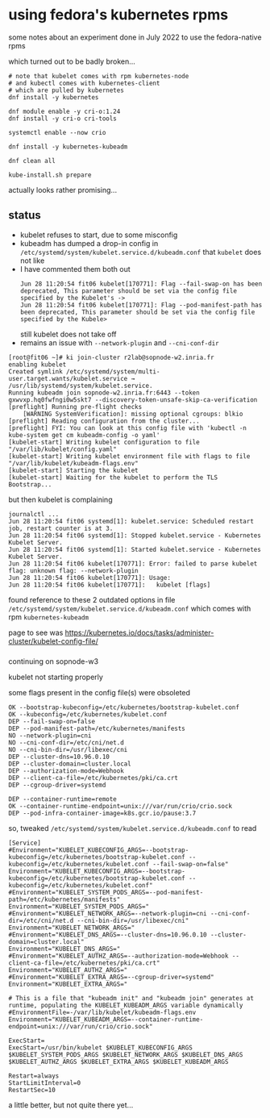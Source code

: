 # using fedora's kubernetes rpms

some notes about an experiment done in July 2022 to use the fedora-native rpms

which turned out to be badly broken...


```
# note that kubelet comes with rpm kubernetes-node
# and kubectl comes with kubernetes-client
# which are pulled by kubernetes
dnf install -y kubernetes

dnf module enable -y cri-o:1.24
dnf install -y cri-o cri-tools

systemctl enable --now crio

dnf install -y kubernetes-kubeadm

dnf clean all

kube-install.sh prepare
```

actually looks rather promising...

## status

* kubelet refuses to start, due to some misconfig
* kubeadm has dumped a drop-in config in `/etc/systemd/system/kubelet.service.d/kubeadm.conf` that `kubelet` does not like
* I have commented them both out
  ```
  Jun 28 11:20:54 fit06 kubelet[170771]: Flag --fail-swap-on has been deprecated, This parameter should be set via the config file specified by the Kubelet's ->
  Jun 28 11:20:54 fit06 kubelet[170771]: Flag --pod-manifest-path has been deprecated, This parameter should be set via the config file specified by the Kubele>
  ```
  still kubelet does not take off
* remains an issue with `--network-plugin` and `--cni-conf-dir`

```
[root@fit06 ~]# ki join-cluster r2lab@sopnode-w2.inria.fr
enabling kubelet
Created symlink /etc/systemd/system/multi-user.target.wants/kubelet.service → /usr/lib/systemd/system/kubelet.service.
Running kubeadm join sopnode-w2.inria.fr:6443 --token gxwvxp.hq0fwfngi0w5skt7 --discovery-token-unsafe-skip-ca-verification
[preflight] Running pre-flight checks
	[WARNING SystemVerification]: missing optional cgroups: blkio
[preflight] Reading configuration from the cluster...
[preflight] FYI: You can look at this config file with 'kubectl -n kube-system get cm kubeadm-config -o yaml'
[kubelet-start] Writing kubelet configuration to file "/var/lib/kubelet/config.yaml"
[kubelet-start] Writing kubelet environment file with flags to file "/var/lib/kubelet/kubeadm-flags.env"
[kubelet-start] Starting the kubelet
[kubelet-start] Waiting for the kubelet to perform the TLS Bootstrap...
```

but then kubelet is complaining

```
journalctl ...
Jun 28 11:20:54 fit06 systemd[1]: kubelet.service: Scheduled restart job, restart counter is at 3.
Jun 28 11:20:54 fit06 systemd[1]: Stopped kubelet.service - Kubernetes Kubelet Server.
Jun 28 11:20:54 fit06 systemd[1]: Started kubelet.service - Kubernetes Kubelet Server.
Jun 28 11:20:54 fit06 kubelet[170771]: Error: failed to parse kubelet flag: unknown flag: --network-plugin
Jun 28 11:20:54 fit06 kubelet[170771]: Usage:
Jun 28 11:20:54 fit06 kubelet[170771]:   kubelet [flags]
```

found reference to these 2 outdated options in file `/etc/systemd/system/kubelet.service.d/kubeadm.conf`
which comes with rpm `kubernetes-kubeadm`

page to see was https://kubernetes.io/docs/tasks/administer-cluster/kubelet-config-file/


###
continuing on sopnode-w3

kubelet not starting properly

some flags present in the config file(s) were obsoleted

```
OK --bootstrap-kubeconfig=/etc/kubernetes/bootstrap-kubelet.conf
OK --kubeconfig=/etc/kubernetes/kubelet.conf
DEP --fail-swap-on=false
DEP --pod-manifest-path=/etc/kubernetes/manifests
NO --network-plugin=cni 
NO --cni-conf-dir=/etc/cni/net.d 
NO --cni-bin-dir=/usr/libexec/cni
DEP --cluster-dns=10.96.0.10 
DEP --cluster-domain=cluster.local
DEP --authorization-mode=Webhook 
DEP --client-ca-file=/etc/kubernetes/pki/ca.crt
DEP --cgroup-driver=systemd

DEP --container-runtime=remote
OK --container-runtime-endpoint=unix:///var/run/crio/crio.sock
DEP --pod-infra-container-image=k8s.gcr.io/pause:3.7
```

so, tweaked `/etc/systemd/system/kubelet.service.d/kubeadm.conf` to read

```
[Service]
#Environment="KUBELET_KUBECONFIG_ARGS=--bootstrap-kubeconfig=/etc/kubernetes/bootstrap-kubelet.conf --kubeconfig=/etc/kubernetes/kubelet.conf --fail-swap-on=false"
Environment="KUBELET_KUBECONFIG_ARGS=--bootstrap-kubeconfig=/etc/kubernetes/bootstrap-kubelet.conf --kubeconfig=/etc/kubernetes/kubelet.conf"
#Environment="KUBELET_SYSTEM_PODS_ARGS=--pod-manifest-path=/etc/kubernetes/manifests"
Environment="KUBELET_SYSTEM_PODS_ARGS="
#Environment="KUBELET_NETWORK_ARGS=--network-plugin=cni --cni-conf-dir=/etc/cni/net.d --cni-bin-dir=/usr/libexec/cni"
Environment="KUBELET_NETWORK_ARGS="
#Environment="KUBELET_DNS_ARGS=--cluster-dns=10.96.0.10 --cluster-domain=cluster.local"
Environment="KUBELET_DNS_ARGS="
#Environment="KUBELET_AUTHZ_ARGS=--authorization-mode=Webhook --client-ca-file=/etc/kubernetes/pki/ca.crt"
Environment="KUBELET_AUTHZ_ARGS="
#Environment="KUBELET_EXTRA_ARGS=--cgroup-driver=systemd"
Environment="KUBELET_EXTRA_ARGS="

# This is a file that "kubeadm init" and "kubeadm join" generates at runtime, populating the KUBELET_KUBEADM_ARGS variable dynamically
#EnvironmentFile=-/var/lib/kubelet/kubeadm-flags.env
Environment="KUBELET_KUBEADM_ARGS=--container-runtime-endpoint=unix:///var/run/crio/crio.sock"

ExecStart=
ExecStart=/usr/bin/kubelet $KUBELET_KUBECONFIG_ARGS $KUBELET_SYSTEM_PODS_ARGS $KUBELET_NETWORK_ARGS $KUBELET_DNS_ARGS $KUBELET_AUTHZ_ARGS $KUBELET_EXTRA_ARGS $KUBELET_KUBEADM_ARGS

Restart=always
StartLimitInterval=0
RestartSec=10
```

a little better, but not quite there yet...
